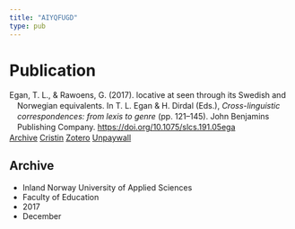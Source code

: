 ```yaml
---
title: "AIYQFUGD"
type: pub
---
```

<h1>Publication</h1>
<article id="csl-bib-container-AIYQFUGD" class="csl-bib-container">
  <div class="csl-bib-body" style="line-height: 1.35; padding-left: 1em; text-indent:-1em;">
  <div class="csl-entry">Egan, T. L., &amp; Rawoens, G. (2017). locative at seen through its Swedish and Norwegian equivalents. In T. L. Egan &amp; H. Dirdal (Eds.), <i>Cross-linguistic correspondences: from lexis to genre</i> (pp. 121&#x2013;145). John Benjamins Publishing Company. <a href="https://doi.org/10.1075/slcs.191.05ega">https://doi.org/10.1075/slcs.191.05ega</a></div>
</div>
  <div class="csl-bib-buttons">
    <a href="#taxonomy-article-AIYQFUGD" class="csl-bib-button">Archive</a>
    <a href="https://app.cristin.no/results/show.jsf?id=1523004" alt="Cristin URL" class="csl-bib-button">Cristin</a>
    <a href="http://zotero.org/groups/5402882/items/AIYQFUGD" alt="Zotero URL" class="csl-bib-button">Zotero</a>
    <a href="https://doi.org/10.1075/slcs.191.05ega" class="csl-bib-button">Unpaywall</a>
  </div>
  <div id="csl-bib-meta-container-AIYQFUGD"></div>
</article>
<div id="csl-bib-meta-AIYQFUGD" class="csl-bib-meta">
  <article id="taxonomy-article-AIYQFUGD" class="taxonomy-article">
    <h1>Archive</h1>
    <ul>
      <li>Inland Norway University of Applied Sciences</li>
      <li>Faculty of Education</li>
      <li>2017</li>
      <li>December</li>
    </ul>
  </article>
</div>
